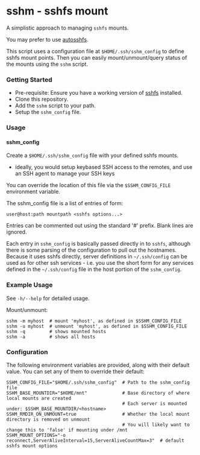 sshm - sshfs mount
==================

A simplistic approach to managing `sshfs` mounts.

You may prefer to use [autosshfs](https://gitlab.com/hellekin/autosshfs). 

This script uses a configuration file at `$HOME/.ssh/sshm_config` to define sshfs mount points. 
Then you can easily mount/unmount/query status of the mounts using the `sshm` script.


### Getting Started

- Pre-requisite: Ensure you have a working version of [sshfs](https://github.com/libfuse/sshfs) installed.
- Clone this repository. 
- Add the `sshm` script to your path.
- Setup the `sshm_config` file.


### Usage

#### sshm_config

Create a `$HOME/.ssh/sshm_config` file with your defined sshfs mounts.
- ideally, you would setup keybased SSH access to the remotes, and use an SSH agent to manage your SSH keys

You can override the location of this file via the `$SSHM_CONFIG_FILE` environment variable.

The sshm_config file is a list of entries of form:

    user@host:path mountpath <sshfs options...>

Entries can be commented out using the standard '#' prefix. Blank lines are ignored.

Each entry in `sshm_config` is basically passed directly in to `sshfs`, although there is some parsing of the configuration to pull out the hostnames.
Because it uses sshfs directly, server definitions in `~/.ssh/config` can be used as for other ssh services - i.e. you use the short form for any services defined in the `~/.ssh/config` file in the host portion of the `sshm_config`.


### Example Usage

See `-h/--help` for detailed usage.

Mount/unmount:

    sshm -m myhost  # mount 'myhost', as defined in $SSHM_CONFIG_FILE
    sshm -u myhost  # unmount 'myhost', as defined in $SSHM_CONFIG_FILE
    sshm -q         # shows mounted hosts
    sshm -a         # shows all hosts


### Configuration

The following environment variables are provided, along with their default value. 
You can set any of them to override their default:

    SSHM_CONFIG_FILE="$HOME/.ssh/sshm_config"  # Path to the sshm_config file
    SSHM_BASE_MOUNTDIR="$HOME/mnt"             # Base directory of where local mounts are created
                                               # Each server is mounted under: $SSHM_BASE_MOUNTDIR/<hostname>
    SSHM_RMDIR_ON_UNMOUNT=true                 # Whether the local mount directory is removed on unmount
                                               # You will likely want to change this to 'false' if mounting under /mnt
    SSHM_MOUNT_OPTIONS="-o reconnect,ServerAliveInterval=15,ServerAliveCountMax=3"  # default sshfs mount options

